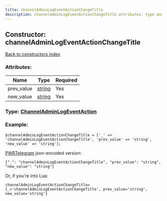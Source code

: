 ```yaml
---
title: channelAdminLogEventActionChangeTitle
description: channelAdminLogEventActionChangeTitle attributes, type and example
---
```

## Constructor: channelAdminLogEventActionChangeTitle  
[Back to constructors index](index.md)



### Attributes:

| Name     |    Type       | Required |
|----------|---------------|----------|
|prev\_value|[string](../types/string.md) | Yes|
|new\_value|[string](../types/string.md) | Yes|



### Type: [ChannelAdminLogEventAction](../types/ChannelAdminLogEventAction.md)


### Example:

```
$channelAdminLogEventActionChangeTitle = ['_' => 'channelAdminLogEventActionChangeTitle', 'prev_value' => 'string', 'new_value' => 'string'];
```  

[PWRTelegram](https://pwrtelegram.xyz) json-encoded version:

```
{"_": "channelAdminLogEventActionChangeTitle", "prev_value": "string", "new_value": "string"}
```


Or, if you're into Lua:  


```
channelAdminLogEventActionChangeTitle={_='channelAdminLogEventActionChangeTitle', prev_value='string', new_value='string'}

```


